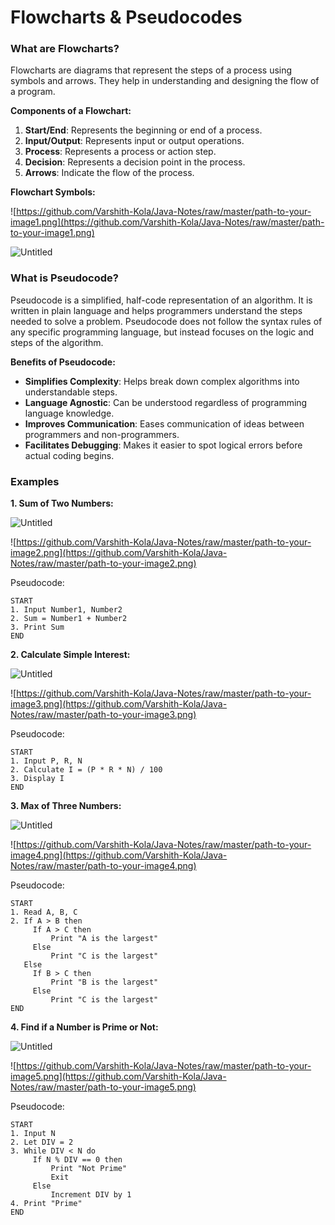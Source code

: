 # Flowcharts & Pseudocodes

### What are Flowcharts?

Flowcharts are diagrams that represent the steps of a process using symbols and arrows. They help in understanding and designing the flow of a program.

**Components of a Flowchart:**

1. **Start/End**: Represents the beginning or end of a process.
2. **Input/Output**: Represents input or output operations.
3. **Process**: Represents a process or action step.
4. **Decision**: Represents a decision point in the process.
5. **Arrows**: Indicate the flow of the process.

**Flowchart Symbols:**

![https://github.com/Varshith-Kola/Java-Notes/raw/master/path-to-your-image1.png](https://github.com/Varshith-Kola/Java-Notes/raw/master/path-to-your-image1.png)

![Untitled](Flowcharts%20&%20Pseudocodes%20c166656282964ba38ec5095de147c8d5/Untitled.png)

### What is Pseudocode?

Pseudocode is a simplified, half-code representation of an algorithm. It is written in plain language and helps programmers understand the steps needed to solve a problem. Pseudocode does not follow the syntax rules of any specific programming language, but instead focuses on the logic and steps of the algorithm.

**Benefits of Pseudocode:**

- **Simplifies Complexity**: Helps break down complex algorithms into understandable steps.
- **Language Agnostic**: Can be understood regardless of programming language knowledge.
- **Improves Communication**: Eases communication of ideas between programmers and non-programmers.
- **Facilitates Debugging**: Makes it easier to spot logical errors before actual coding begins.

### Examples

**1. Sum of Two Numbers:**

![Untitled](Flowcharts%20&%20Pseudocodes%20c166656282964ba38ec5095de147c8d5/Untitled%201.png)

![https://github.com/Varshith-Kola/Java-Notes/raw/master/path-to-your-image2.png](https://github.com/Varshith-Kola/Java-Notes/raw/master/path-to-your-image2.png)

Pseudocode:

```
START
1. Input Number1, Number2
2. Sum = Number1 + Number2
3. Print Sum
END

```

**2. Calculate Simple Interest:**

![Untitled](Flowcharts%20&%20Pseudocodes%20c166656282964ba38ec5095de147c8d5/Untitled%202.png)

![https://github.com/Varshith-Kola/Java-Notes/raw/master/path-to-your-image3.png](https://github.com/Varshith-Kola/Java-Notes/raw/master/path-to-your-image3.png)

Pseudocode:

```
START
1. Input P, R, N
2. Calculate I = (P * R * N) / 100
3. Display I
END

```

**3. Max of Three Numbers:**

![Untitled](Flowcharts%20&%20Pseudocodes%20c166656282964ba38ec5095de147c8d5/Untitled%203.png)

![https://github.com/Varshith-Kola/Java-Notes/raw/master/path-to-your-image4.png](https://github.com/Varshith-Kola/Java-Notes/raw/master/path-to-your-image4.png)

Pseudocode:

```
START
1. Read A, B, C
2. If A > B then
     If A > C then
         Print "A is the largest"
     Else
         Print "C is the largest"
   Else
     If B > C then
         Print "B is the largest"
     Else
         Print "C is the largest"
END

```

**4. Find if a Number is Prime or Not:**

![Untitled](Flowcharts%20&%20Pseudocodes%20c166656282964ba38ec5095de147c8d5/Untitled%204.png)

![https://github.com/Varshith-Kola/Java-Notes/raw/master/path-to-your-image5.png](https://github.com/Varshith-Kola/Java-Notes/raw/master/path-to-your-image5.png)

Pseudocode:

```
START
1. Input N
2. Let DIV = 2
3. While DIV < N do
     If N % DIV == 0 then
         Print "Not Prime"
         Exit
     Else
         Increment DIV by 1
4. Print "Prime"
END

```

###
